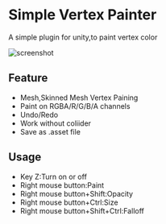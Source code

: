 # Simple Vertex Painter
A simple plugin for unity,to paint vertex color 

![screenshot](https://github.com/alpacasking/SimpleVertexPainter/blob/master/screenshot.png "screenshot")

## Feature
- Mesh,Skinned Mesh Vertex Paining
- Paint on RGBA/R/G/B/A channels
- Undo/Redo 
- Work without coliider
- Save as .asset file

## Usage
- Key Z:Turn on or off
- Right mouse button:Paint
- Right mouse button+Shift:Opacity
- Right mouse button+Ctrl:Size
- Right mouse button+Shift+Ctrl:Falloff
